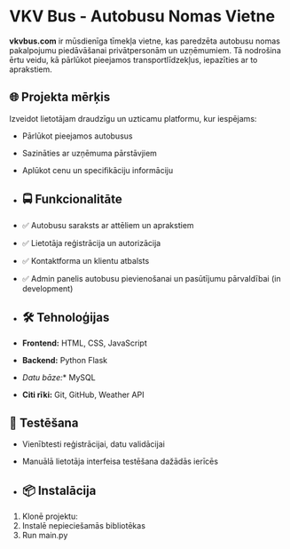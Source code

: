# VKV Bus - Autobusu Nomas Vietne

**vkvbus.com** ir mūsdienīga tīmekļa vietne, kas paredzēta autobusu nomas pakalpojumu piedāvāšanai privātpersonām un uzņēmumiem. Tā nodrošina ērtu veidu, kā pārlūkot pieejamos transportlīdzekļus, iepazīties ar to aprakstiem.

## 🌐 Projekta mērķis

Izveidot lietotājam draudzīgu un uzticamu platformu, kur iespējams:
- Pārlūkot pieejamos autobusus
- Sazināties ar uzņēmuma pārstāvjiem
- Aplūkot cenu un specifikāciju informāciju

- ## 🚍 Funkcionalitāte

- ✅ Autobusu saraksts ar attēliem un aprakstiem
- ✅ Lietotāja reģistrācija un autorizācija
- ✅ Kontaktforma un klientu atbalsts
- ✅ Admin panelis autobusu pievienošanai un pasūtījumu pārvaldībai (in development)

- ## 🛠️ Tehnoloģijas
  
- **Frontend:** HTML, CSS, JavaScript
- **Backend:** Python Flask
- *Datu bāze:** MySQL
- **Citi rīki:** Git, GitHub, Weather API

## 🧪 Testēšana

- Vienībtesti reģistrācijai, datu validācijai
- Manuālā lietotāja interfeisa testēšana dažādās ierīcēs

- ## 📦 Instalācija

1. Klonē projektu:
2. Instalē nepieciešamās bibliotēkas
3. Run main.py
